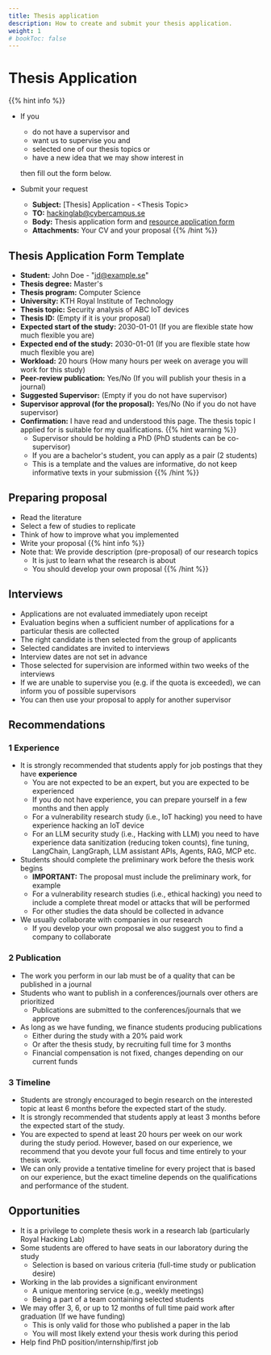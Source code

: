 ```yaml
---
title: Thesis application
description: How to create and submit your thesis application.
weight: 1
# bookToc: false
---
```


# Thesis Application

{{% hint info %}}
- If you 
  - do not have a supervisor and
  - want us to supervise you and
  - selected one of our thesis topics or
  - have a new idea that we may show interest in
  
  then fill out the form below.
- Submit your request
  - **Subject:** [Thesis] Application - \<Thesis Topic\>
  - **TO:** hackinglab@cybercampus.se
  - **Body:** Thesis application form and [resource application form](/docs/resources/apply-resource)
  - **Attachments:** Your CV and your proposal
{{% /hint %}}

## Thesis Application Form Template

- **Student:** John Doe - "jd@example.se"
- **Thesis degree:** Master's
- **Thesis program:** Computer Science
- **University:** KTH Royal Institute of Technology
- **Thesis topic:** Security analysis of ABC IoT devices
- **Thesis ID:** (Empty if it is your proposal)
- **Expected start of the study:** 2030-01-01 (If you are flexible state how much flexible you are)
- **Expected end of the study:** 2030-01-01 (If you are flexible state how much flexible you are)
- **Workload:** 20 hours (How many hours per week on average you will work for this study)
- **Peer-review publication:** Yes/No (If you will publish your thesis in a journal)
- **Suggested Supervisor:** (Empty if you do not have supervisor)
- **Supervisor approval (for the proposal):** Yes/No (No if you do not have supervisor)
- **Confirmation:** I have read and understood this page. The thesis topic I applied for is suitable for my qualifications.
{{% hint warning %}}
  - Supervisor should be holding a PhD (PhD students can be co-supervisor)
  - If you are a bachelor's student, you can apply as a pair (2 students)
  - This is a template and the values are informative, do not keep informative texts in your submission 
{{% /hint %}}

## Preparing proposal

- Read the literature
- Select a few of studies to replicate
- Think of how to improve what you implemented
- Write your proposal
{{% hint info %}}
- Note that: We provide description (pre-proposal) of our research topics
  - It is just to learn what the research is about
  - You should develop your own proposal
{{% /hint %}}

## Interviews

- Applications are not evaluated immediately upon receipt
- Evaluation begins when a sufficient number of applications for a particular thesis are collected
- The right candidate is then selected from the group of applicants
- Selected candidates are invited to interviews
- Interview dates are not set in advance
- Those selected for supervision are informed within two weeks of the interviews
- If we are unable to supervise you (e.g. if the quota is exceeded), we can inform you of possible supervisors
- You can then use your proposal to apply for another supervisor

## Recommendations

### 1 Experience

- It is strongly recommended that students apply for job postings that they have **experience**
  - You are not expected to be an expert, but you are expected to be experienced
  - If you do not have experience, you can prepare yourself in a few months and then apply
  - For a vulnerability research study (i.e., IoT hacking) you need to have experience hacking an IoT device
  - For an LLM security study (i.e., Hacking with LLM) you need to have experience data sanitization (reducing token counts), fine tuning, LangChain, LangGraph, LLM assistant APIs, Agents, RAG, MCP etc.
- Students should complete the preliminary work before the thesis work begins
  - **IMPORTANT:** The proposal must include the preliminary work, for example
  - For a vulnerability research studies (i.e., ethical hacking) you need to include a complete threat model or attacks that will be performed
  - For other studies the data should be collected in advance
- We usually collaborate with companies in our research
  - If you develop your own proposal we also suggest you to find a company to collaborate

### 2 Publication

- The work you perform in our lab must be of a quality that can be published in a journal
- Students who want to publish in a conferences/journals over others are prioritized
  - Publications are submitted to the conferences/journals that we approve
- As long as we have funding, we finance students producing publications
  - Either during the study with a 20% paid work
  - Or after the thesis study, by recruiting full time for 3 months
  - Financial compensation is not fixed, changes depending on our current funds

### 3 Timeline

- Students are strongly encouraged to begin research on the interested topic at least 6 months before the expected start of the study.
- It is strongly recommended that students apply at least 3 months before the expected start of the study.
- You are expected to spend at least 20 hours per week on our work during the study period. However, based on our experience, we recommend that you devote your full focus and time entirely to your thesis work.
- We can only provide a tentative timeline for every project that is based on our experience, but the exact timeline depends on the qualifications and performance of the student.

## Opportunities

- It is a privilege to complete thesis work in a research lab (particularly Royal Hacking Lab)
- Some students are offered to have seats in our laboratory during the study
  - Selection is based on various criteria (full-time study or publication desire)
- Working in the lab provides a significant environment 
  - A unique mentoring service (e.g., weekly meetings)
  - Being a part of a team containing selected students
- We may offer 3, 6, or up to 12 months of full time paid work after graduation (If we have funding)
  - This is only valid for those who published a paper in the lab
  - You will most likely extend your thesis work during this period
- Help find PhD position/internship/first job
